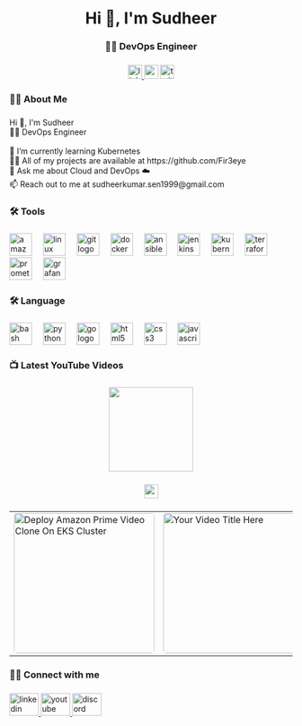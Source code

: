 <h1 align="center">Hi 👋, I'm Sudheer</h1>

###

<h3 align="center">👩‍💻  DevOps Engineer</h3>

###

<div align="center">
<a href="https://www.linkedin.com/in/sudheer-sen/" target="_blank">
  <img src="https://img.shields.io/static/v1?message=LinkedIn&logo=linkedin&label=&color=0077B5&logoColor=white&labelColor=&style=for-the-badge" height="25" alt="linkedin logo" />
</a>
  <img src="https://img.shields.io/static/v1?message=Youtube&logo=youtube&label=&color=FF0000&logoColor=white&labelColor=&style=for-the-badge" height="25" alt="youtube logo" />
</a>
<a href="https://x.com/sudheersen17" target="_blank">
  <img src="https://img.shields.io/static/v1?message=Twitter&logo=twitter&label=&color=1DA1F2&logoColor=white&labelColor=&style=for-the-badge" height="25" alt="twitter logo" />
</a>
</div>

### 

<h3 align="left">👩‍💻  About Me</h3>

###

<p align="left">Hi 👋, I'm Sudheer<br>👩‍💻  DevOps Engineer<br><br>🌱 I’m currently learning Kubernetes<br>👨‍💻 All of my projects are available at https://github.com/Fir3eye<br>💬 Ask me about Cloud and DevOps ☁️<br>📫 Reach out to me at sudheerkumar.sen1999@gmail.com</p>

###

<h3 align="left">🛠 Tools</h3>

###

<div align="left">
  <img src="https://skillicons.dev/icons?i=aws" height="40" alt="amazonwebservices logo"  />
  <img width="12" />
  <img src="https://cdn.jsdelivr.net/gh/devicons/devicon/icons/linux/linux-original.svg" height="40" alt="linux logo"  />
  <img width="12" />
  <img src="https://cdn.jsdelivr.net/gh/devicons/devicon/icons/git/git-original.svg" height="40" alt="git logo"  />
  <img width="12" />
  <img src="https://cdn.jsdelivr.net/gh/devicons/devicon/icons/docker/docker-original.svg" height="40" alt="docker logo"  />
  <img width="12" />
  <img src="https://cdn.jsdelivr.net/gh/devicons/devicon/icons/ansible/ansible-original.svg" height="40" alt="ansible logo"  />
  <img width="12" />
  <img src="https://skillicons.dev/icons?i=jenkins" height="40" alt="jenkins logo"  />
  <img width="12" />
  <img src="https://skillicons.dev/icons?i=kubernetes" height="40" alt="kubernetes logo"  />
  <img width="12" />
  <img src="https://cdn.jsdelivr.net/gh/devicons/devicon/icons/terraform/terraform-original.svg" height="40" alt="terraform logo"  />
  <img width="12" />
  <img src="https://skillicons.dev/icons?i=prometheus" height="40" alt="prometheus logo"  />
  <img width="12" />
  <img src="https://cdn.jsdelivr.net/gh/devicons/devicon/icons/grafana/grafana-original.svg" height="40" alt="grafana logo"  />
</div>

###

<h3 align="left">🛠 Language</h3>

###

<div align="left">
  <img src="https://skillicons.dev/icons?i=bash" height="40" alt="bash logo"  />
  <img width="12" />
  <img src="https://skillicons.dev/icons?i=py" height="40" alt="python logo"  />
  <img width="12" />
  <img src="https://skillicons.dev/icons?i=go" height="40" alt="go logo"  />
  <img width="12" />
  <img src="https://skillicons.dev/icons?i=html" height="40" alt="html5 logo"  />
  <img width="12" />
  <img src="https://skillicons.dev/icons?i=css" height="40" alt="css3 logo"  />
  <img width="12" />
  <img src="https://cdn.simpleicons.org/javascript/F7DF1E" height="40" alt="javascript logo"  />
</div>

###

<h3 align="left">📺 Latest YouTube Videos</h3>

###

<div align="center">
  <img height="150" src="https://yt3.googleusercontent.com/VJWiN8Idt5ZNTaqvFWxkU7vXLbqzHWUi-y-b3oD8UGcFhFreKxIUV1F544qBwoE339e53d_Azw=w1707-fcrop64=1,00005a57ffffa5a8-k-c0xffffffff-no-nd-rj"  />
</div>

###

<div align="center">
  <img src="https://img.shields.io/static/v1?message=Youtube&logo=youtube&label=&color=FF0000&logoColor=white&labelColor=&style=for-the-badge" height="25" alt="youtube logo"  />
</div>

###
<table>
  <tr>
    <td>
      <a href="https://www.youtube.com/watch?v=ZzNP0P35Kio&t=1094s" target="_blank">
        <img src="https://ytcards.demolab.com/?id=ZzNP0P35Kio&title=Deploy+Amazon+Prime+Video+Clone+On+EKS+Cluster&lang=en&timestamp=0&background_color=%230d1117&title_color=%23ffffff&stats_color=%23dedede&max_title_lines=1&width=250&border_radius=5" alt="Deploy Amazon Prime Video Clone On EKS Cluster" width="250" style="border-radius:5px;">
      </a>
    </td>
    <td>
      <a href="https://www.youtube.com/watch?v=JIkr2VoY960&t=577s" target="_blank">
        <img src="https://ytcards.demolab.com/?id=JIkr2VoY960&title=Deploy+Amazon+Prime+Video+Clone+On+Kind+Cluster&lang=en&timestamp=0&background_color=%230d1117&title_color=%23ffffff&stats_color=%23dedede&max_title_lines=1&width=250&border_radius=5" alt="Your Video Title Here" width="250" style="border-radius:5px;">
      </a>
    </td>
    <td>
      <a href="https://www.youtube.com/watch?v=_FH2j3GB8PA&t=83s" target="_blank">
        <img src="https://ytcards.demolab.com/?id=_FH2j3GB8PA&title=Deploy+Amazon+Prime+Video+Clone+On+EKS+Cluster&lang=en&timestamp=0&background_color=%230d1117&title_color=%23ffffff&stats_color=%23dedede&max_title_lines=1&width=250&border_radius=5" alt="Your Video Title Here" width="250" style="border-radius:5px;">
      </a>
    </td>
    <td>
      <a href="https://www.youtube.com/watch?v=4WjIW06DLto&t=80s" target="_blank">
        <img src="https://ytcards.demolab.com/?id=4WjIW06DLto&title=Deploy+Amazon+Prime+Video+Clone+On+EKS+Cluster&lang=en&timestamp=0&background_color=%230d1117&title_color=%23ffffff&stats_color=%23dedede&max_title_lines=1&width=250&border_radius=5" alt="Your Video Title Here" width="250" style="border-radius:5px;">
      </a>
    </td>
  </tr>
  <tr>
  </tr>
</table>


###

<h3 align="left">🏄‍♂️ Connect with me</h3>

###

<div align="left">
  <a href="https://www.linkedin.com/in/sudheer-sen/" target="_blank">
    <img src="https://raw.githubusercontent.com/maurodesouza/profile-readme-generator/master/src/assets/icons/social/linkedin/default.svg" width="52" height="40" alt="linkedin logo" />
  </a>
  <a href="https://www.youtube.com/@SenDevOps" target="_blank">
    <img src="https://raw.githubusercontent.com/maurodesouza/profile-readme-generator/master/src/assets/icons/social/youtube/default.svg" width="52" height="40" alt="youtube logo" />
  </a>
  <a href="https://discord.com/invite/YOUR_DISCORD_INVITE_LINK" target="_blank">
    <img src="https://raw.githubusercontent.com/maurodesouza/profile-readme-generator/master/src/assets/icons/social/discord/default.svg" width="52" height="40" alt="discord logo" />
  </a>
</div>


###
